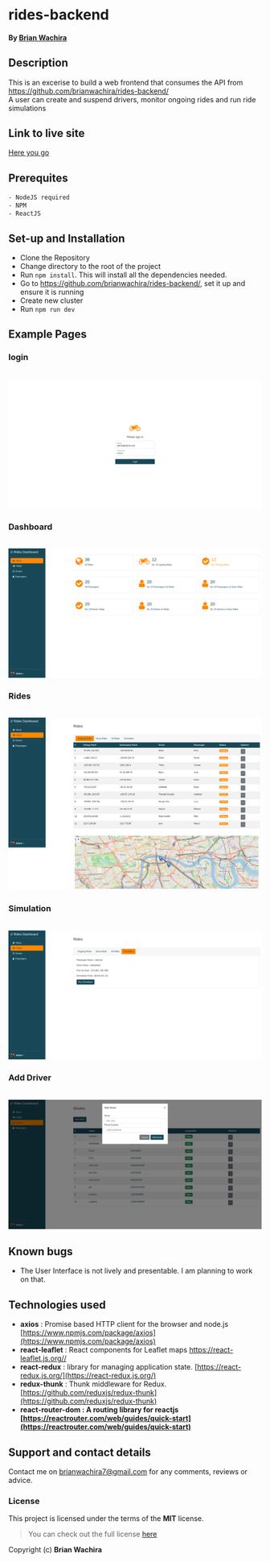 # rides-backend

#### By [Brian Wachira](https://www.github.com/brianwachira)

## Description
This is an excerise to build  a web frontend that consumes the API from https://github.com/brianwachira/rides-backend/ <br/>
A user can create and suspend drivers, monitor ongoing rides and run ride simulations

## Link to live site
[Here you go ](https://mighty-hamlet-09070.herokuapp.com/)


## Prerequites
    - NodeJS required
    - NPM 
    - ReactJS

## Set-up and Installation
- Clone the Repository
- Change directory to the root of the project
- Run ``` npm install ```. This will install all the dependencies needed.
- Go to https://github.com/brianwachira/rides-backend/, set it up and  ensure it is running
- Create  new cluster
- Run ``` npm run dev ```

## Example Pages

### login
<br/><a href="https://www.mongodb.com/cloud/atlas" target="_blank"><img src="https://github.com/brianwachira/rides-frontend/blob/main/assets/frontend1.png" alt="cluster 1"></a>


### Dashboard
<br/><a href="https://www.mongodb.com/cloud/atlas" target="_blank"><img src="https://github.com/brianwachira/rides-frontend/blob/main/assets/frontend2.png" alt="cluster 2"></a>

### Rides
<br/><a href="https://www.mongodb.com/cloud/atlas" target="_blank"><img src="https://github.com/brianwachira/rides-frontend/blob/main/assets/frontend4.png" alt="cluster 2"></a>

### Simulation
<br/><a href="https://www.mongodb.com/cloud/atlas" target="_blank"><img src="https://github.com/brianwachira/rides-frontend/blob/main/assets/frontend5.png" alt="cluster 2"></a>

### Add Driver
<br/><a href="https://www.mongodb.com/cloud/atlas" target="_blank"><img src="https://github.com/brianwachira/rides-frontend/blob/main/assets/frontend6.png" alt="cluster 2"></a>

## Known bugs
 - The User Interface is not lively and presentable. I am planning to work on that.

## Technologies used
 - <b>axios</b> : Promise based HTTP client for the browser and node.js [https://www.npmjs.com/package/axios](https://www.npmjs.com/package/axios)
 - <b>react-leaflet</b> : React components for Leaflet maps [https://react-leaflet.js.org// ](https://react-leaflet.js.org/)
 - <b>react-redux</b> :  library for managing application state. [https://react-redux.js.org/](https://react-redux.js.org/)
 - <b>redux-thunk</b> : Thunk middleware for Redux. [https://github.com/reduxjs/redux-thunk](https://github.com/reduxjs/redux-thunk)
 - <b>react-router-dom : A routing library for reactjs [https://reactrouter.com/web/guides/quick-start](https://reactrouter.com/web/guides/quick-start)</b>

## Support and contact details
Contact me on brianwachira7@gmail.com for any comments, reviews or advice.

### License

This project is licensed under the terms of the **MIT** license.

>You can check out the full license [here](https://github.com/brianwachira/rides-frontend/blob/master/LICENSE.md)  

Copyright (c) **Brian Wachira**
